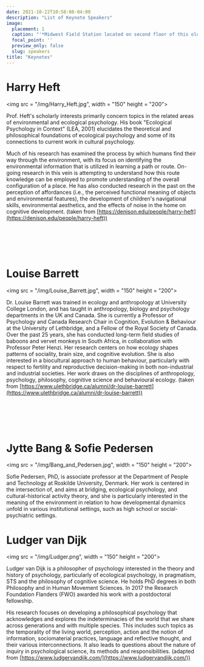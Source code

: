 ```yaml
---
date: 2021-10-22T10:58:08-04:00
description: "List of Keynote Speakers"
image:
  placement: 1
  caption: "'*Midwest Field Station located on second floor of this old Bank Building*'"
  focal_point: ''
  preview_only: false
  slug: speakers
title: "Keynotes"
---
```







# Harry Heft

<img src = "/img/Harry_Heft.jpg", width = "150" height = "200">

Prof. Heft's scholarly interests primarily concern topics in the related areas of environmental and ecological psychology. His book "Ecological Psychology in Context" (LEA, 2001) elucidates the theoretical and philosophical foundations of ecological psychology and some of its connections to current work in cultural psychology.

Much of his research has examined the process by which humans find their way through the environment, with its focus on identifying the environmental information that is utilized in learning a path or route. On-going research in this vein is attempting to understand how this route knowledge can be employed to promote understanding of the overall configuration of a place. He has also conducted research in the past on the perception of affordances (i.e., the perceived functional meaning of objects and environmental features), the development of children's navigational skills, environmental aesthetics, and the effects of noise in the home on cognitive development. (taken from [https://denison.edu/people/harry-heft](https://denison.edu/people/harry-heft))


<br><br><br><br>




# Louise Barrett

<img src = "/img/Louise_Barrett.jpg", width = "150" height = "200">


Dr. Louise Barrett was trained in ecology and anthropology at University College London, and has taught in anthropology, biology and psychology departments in the UK and Canada. She is currently a Professor of Psychology and Canada Research Chair in Cognition, Evolution & Behaviour at the University of Lethbridge, and a Fellow of the Royal Society of Canada. Over the past 25 years, she has conducted long-term field studies of baboons and vervet monkeys in South Africa, in collaboration with Professor Peter Henzi. Her research centers on how ecology shapes patterns of sociality, brain size, and cognitive evolution. She is also interested in a biocultural approach to human behaviour, particularly with respect to fertility and reproductive decision-making in both non-industrial and industrial societies. Her work draws on the disciplines of anthropology, psychology, philosophy, cognitive science and behavioural ecology. (taken from [https://www.ulethbridge.ca/alumni/dr-louise-barrett](https://www.ulethbridge.ca/alumni/dr-louise-barrett)) 

<br><br><br><br>





# Jytte Bang & Sofie Pedersen

<img src = "/img/Bang_and_Pedersen.jpg", width = "150" height = "200">

Sofie Pedersen, PhD, is associate professor at the Department of People and Technology at Roskilde University, Denmark. Her work is centered in the intersection of, and aims at bridging, ecological psychology, and cultural-historical activity theory, and she is particularly interested in the meaning of the environment in relation to how developmental dynamics unfold in various institutional settings, such as high school or social-psychiatric settings. 



# Ludger van Dijk

<img src = "/img/Ludger.png", width = "150" height = "200">

Ludger van Dijk is a philosopher of psychology interested in the theory and history of psychology, particularly of ecological psychology, in pragmatism, STS and the philosophy of cognitive science. He holds PhD degrees in both Philosophy and in Human Movement Sciences. In 2017 the Research Foundation Flanders (FWO) awarded his work with a postdoctoral fellowship. 

His research focuses on developing a philosophical psychology that acknowledges and explores the indeterminacies of the world that we share across generations and with multiple species. This includes such topics as the temporality of the living world, perception, action and the notion of information, sociomaterial practices, language and reflective thought, and their various interconnections. It also leads to questions about the nature of inquiry in psychological science, its methods and responsibilities. (adapted from [https://www.ludgervandijk.com/](https://www.ludgervandijk.com/))
